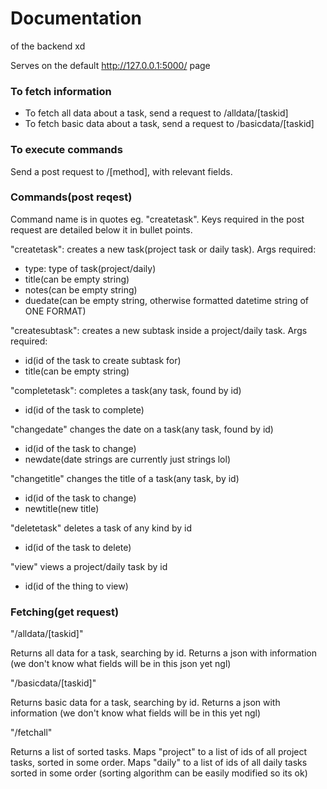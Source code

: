 # Documentation

of the backend xd

Serves on the default http://127.0.0.1:5000/ page

### To fetch information
- To fetch all data about a task, send a request to /alldata/[taskid]
- To fetch basic data about a task, send a request to /basicdata/[taskid]

### To execute commands
Send a post request to /[method], with relevant fields.

### Commands(post reqest)

Command name is in quotes eg. "createtask". Keys required in the post request are detailed
below it in bullet points.

"createtask":
creates a new task(project task or daily task). Args required:
- type: type of task(project/daily)
- title(can be empty string)
- notes(can be empty string)
- duedate(can be empty string, otherwise formatted datetime string of ONE FORMAT)

"createsubtask":
creates a new subtask inside a project/daily task. Args required:
- id(id of the task to create subtask for)
- title(can be empty string)

"completetask":
completes a task(any task, found by id)
- id(id of the task to complete)

"changedate"
changes the date on a task(any task, found by id)
- id(id of the task to change)
- newdate(date strings are currently just strings lol)

"changetitle"
changes the title of a task(any task, by id)
- id(id of the task to change)
- newtitle(new title)

"deletetask"
deletes a task of any kind by id
- id(id of the task to delete)

"view"
views a project/daily task by id
- id(id of the thing to view)

### Fetching(get request)

"/alldata/[taskid]"

Returns all data for a task, searching by id. Returns a json with information
(we don't know what fields will be in this json yet ngl)

"/basicdata/[taskid]"

Returns basic data for a task, searching by id. Returns a json with information
(we don't know what fields will be in this yet ngl)

"/fetchall"

Returns a list of sorted tasks. Maps "project" to a list of ids of all project tasks,
sorted in some order. Maps "daily" to a list of ids of all daily tasks sorted in some order
(sorting algorithm can be easily modified so its ok)